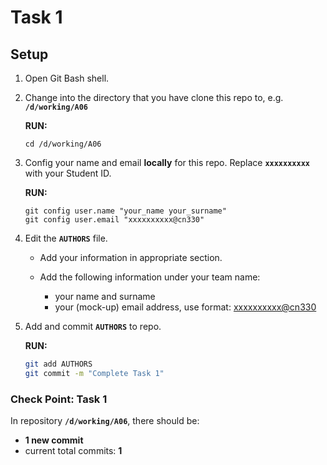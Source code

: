 # Task 1

## Setup

1. Open Git Bash shell.

2. Change into the directory that you have clone this repo to, e.g. **`/d/working/A06`**

   **RUN:**

   ```console
   cd /d/working/A06
   ```

3. Config your name and email **locally** for this repo. Replace **`xxxxxxxxxx`** with your Student ID.

   **RUN:**

   ```console
   git config user.name "your_name your_surname"
   git config user.email "xxxxxxxxxx@cn330"
   ```

4. Edit the **`AUTHORS`** file.

   - Add your information in appropriate section.
   - Add the following information under your team name:

     - your name and surname
     - your (mock-up) email address, use format: <xxxxxxxxxx@cn330>

5. Add and commit **`AUTHORS`** to repo.

   **RUN:**

   ```bash
   git add AUTHORS
   git commit -m "Complete Task 1"
   ```

### Check Point: Task 1

In repository **`/d/working/A06`**, there should be:

- **1 new commit**
- current total commits: **1**
